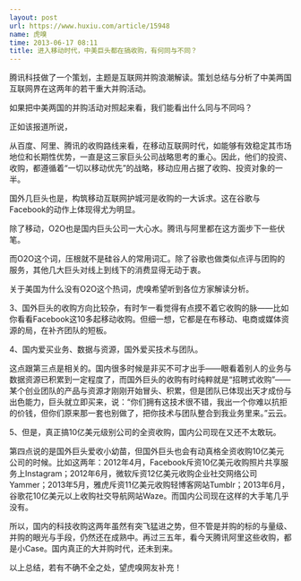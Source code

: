 ```yaml
---
layout: post
url: https://www.huxiu.com/article/15948
name: 虎嗅
time: 2013-06-17 08:11
title: 进入移动时代，中美巨头都在搞收购，有何同与不同？
---
```

腾讯科技做了一个策划，主题是互联网并购浪潮解读。策划总结与分析了中美两国互联网界在这两年的若干重大并购活动。

如果把中美两国的并购活动对照起来看，我们能看出什么同与不同吗？

正如该报道所说，

从百度、阿里、腾讯的收购路线来看，在移动互联网时代，如能够有效稳定其市场地位和长期性优势，一直是这三家巨头公司战略思考的重心。因此，他们的投资、收购，都遵循着“一切以移动优先”的战略，移动应用占据了收购、投资对象的一半。

国外几巨头也是，构筑移动互联网护城河是收购的一大诉求。这在谷歌与Facebook的动作上体现得尤为明显。

除了移动，O2O也是国内巨头公司一大心水。腾讯与阿里都在这方面步下一些伏笔。

而O2O这个词，压根就不是硅谷人的常用词汇。除了谷歌也做类似点评与团购的服务，其他几大巨头对线上到线下的消费显得无动于衷。

关于美国为什么没有O2O这个热词，虎嗅希望听到各位方家解读分析。

3、国外巨头的收购方向比较杂，有时乍一看觉得有点摸不着它收购的脉——比如你看看Facebook这10多起移动收购。但细一想，它都是在布移动、电商或媒体资源的局，在补齐团队的短板。

4、国内爱买业务、数据与资源，国外爱买技术与团队。

这点跟第三点是相关的。国内很多时候是非买不可才出手——眼看着别人的业务与数据资源已积累到一定程度了，而国外巨头的收购有时纯粹就是“招聘式收购”——某个创业团队的产品与资源才刚刚开始冒头、积累，但是团队已体现出天才成份与出色能力，巨头就立即买来，说：“你们拥有这技术很不错，我出一个你难以抗拒的价钱，但你们原来那一套也别做了，把你技术与团队整合到我业务里来。”云云。

5、但是，真正搞10亿美元级别公司的全资收购，国内公司现在又还不太敢玩。

第四点说的是国外巨头爱收小幼苗，但国外巨头也会有动真格全资收购10亿美元公司的时候。比如这两年：2012年4月，Facebook斥资10亿美元收购照片共享服务上Instagram；2012年6月，微软斥资12亿美元收购企业社交网络公司Yammer；2013年5月，雅虎斥资11亿美元收购轻博客网站Tumblr；2013年6月，谷歌花10亿美元以上收购社交导航网站Waze。而国内公司现在这样的大手笔几乎没有。

所以，国内的科技收购这两年虽然有突飞猛进之势，但不管是并购的标的与量级、并购的眼光与手段，仍然还在成熟中。再过三五年，看今天腾讯阿里这些收购，都是小Case。国内真正的大并购时代，还未到来。

以上总结，若有不确不全之处，望虎嗅网友补充！

